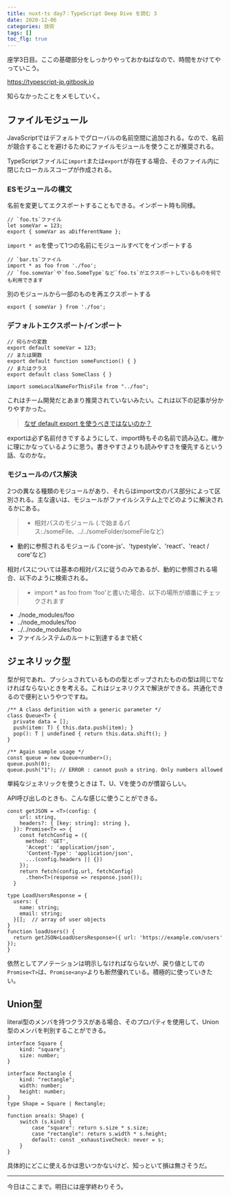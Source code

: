```yaml
---
title: nuxt-ts day7：TypeScript Deep Dive を読む 3
date: 2020-12-06
categories: 技術
tags: []
toc_flg: true
---
```


座学3日目。ここの基礎部分をしっかりやっておかねばなので、時間をかけてやっていこう。

https://typescript-jp.gitbook.io

知らなかったことをメモしていく。

## ファイルモジュール

JavaScriptではデフォルトでグローバルの名前空間に追加される。なので、名前が競合することを避けるためにファイルモジュールを使うことが推奨される。

TypeScriptファイルに`import`または`export`が存在する場合、そのファイル内に閉じたローカルスコープが作成される。

### ESモジュールの構文

名前を変更してエクスポートすることもできる。インポート時も同様。

~~~ts{}[]
// `foo.ts`ファイル
let someVar = 123;
export { someVar as aDifferentName };
~~~

`import * as`を使って1つの名前にモジュールすべてをインポートする

~~~ts{}[]
// `bar.ts`ファイル
import * as foo from './foo';
// `foo.someVar`や`foo.SomeType`など`foo.ts`がエクスポートしているものを何でも利用できます
~~~

別のモジュールから一部のものを再エクスポートする

~~~ts{}[]
export { someVar } from './foo';
~~~

### デフォルトエクスポート/インポート

~~~ts{}[]
// 何らかの変数
export default someVar = 123;
// または関数
export default function someFunction() { }
// またはクラス
export default class SomeClass { }
~~~

~~~ts{}[]
import someLocalNameForThisFile from "../foo";
~~~

これはチーム開発だとあまり推奨されていないみたい。これは以下の記事が分かりやすかった。

> [なぜ default export を使うべきではないのか？](https://engineering.linecorp.com/ja/blog/you-dont-need-default-export/)

exportは必ず名前付きでするようにして、import時もその名前で読み込む。確かに理にかなっているように思う。書きやすさよりも読みやすさを優先するという話、なのかな。

### モジュールのパス解決

2つの異なる種類のモジュールがあり、それらはimport文のパス部分によって区別される。主な違いは、モジュールがファイルシステム上でどのように解決されるかにある。

> - 相対パスのモジュール (.で始まるパス:./someFile、../../someFolder/someFileなど)
 - 動的に参照されるモジュール ('core-js'、'typestyle'、'react'、'react / core'など)

相対パスについては基本の相対パスに従うのみであるが、動的に参照される場合、以下のように検索される。

> - import * as foo from 'foo'と書いた場合、以下の場所が順番にチェックされます
  - ./node_modules/foo
  - ../node_modules/foo
  - ../../node_modules/foo
  - ファイルシステムのルートに到達するまで続く

## ジェネリック型

型が何であれ、プッシュされているものの型とポップされたものの型は同じでなければならないときを考える。これはジェネリクスで解決ができる。共通化できるので便利というやつですね。

~~~ts{}[]
/** A class definition with a generic parameter */
class Queue<T> {
  private data = [];
  push(item: T) { this.data.push(item); }
  pop(): T | undefined { return this.data.shift(); }
}

/** Again sample usage */
const queue = new Queue<number>();
queue.push(0);
queue.push("1"); // ERROR : cannot push a string. Only numbers allowed
~~~

単純なジェネリックを使うときは T、U、Vを使うのが慣習らしい。

API呼び出しのときも、こんな感じに使うことができる。

~~~ts{}[]
const getJSON = <T>(config: {
    url: string,
    headers?: { [key: string]: string },
  }): Promise<T> => {
    const fetchConfig = ({
      method: 'GET',
      'Accept': 'application/json',
      'Content-Type': 'application/json',
      ...(config.headers || {})
    });
    return fetch(config.url, fetchConfig)
      .then<T>(response => response.json());
  }
~~~

~~~ts{}[]
type LoadUsersResponse = {
  users: {
    name: string;
    email: string;
  }[];  // array of user objects
}
function loadUsers() {
  return getJSON<LoadUsersResponse>({ url: 'https://example.com/users' });
}
~~~

依然としてアノテーションは明示しなければならないが、戻り値としての`Promise<T>`は、`Promise<any>`よりも断然優れている。積極的に使っていきたい。

## Union型

literal型のメンバを持つクラスがある場合、そのプロパティを使用して、Union型のメンバを判別することができる。

~~~ts{}[]
interface Square {
    kind: "square";
    size: number;
}

interface Rectangle {
    kind: "rectangle";
    width: number;
    height: number;
}
type Shape = Square | Rectangle;
~~~

~~~ts{}[]
function area(s: Shape) {
    switch (s.kind) {
        case "square": return s.size * s.size;
        case "rectangle": return s.width * s.height;
        default: const _exhaustiveCheck: never = s;
    }
}
~~~

具体的にどこに使えるかは思いつかないけど、知っといて損は無さそうだ。

----------


今日はここまで。明日には座学終わりそう。